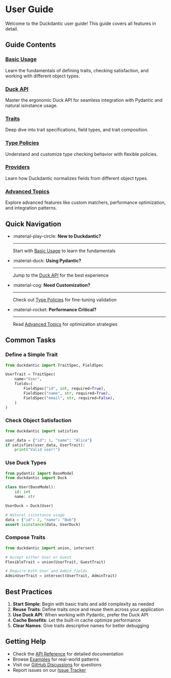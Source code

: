# User Guide

Welcome to the Duckdantic user guide! This guide covers all features in detail.

## Guide Contents

### [Basic Usage](basic-usage.md)

Learn the fundamentals of defining traits, checking satisfaction, and working with different object types.

### [Duck API](duck-api.md)

Master the ergonomic Duck API for seamless integration with Pydantic and natural isinstance usage.

### [Traits](traits.md)

Deep dive into trait specifications, field types, and trait composition.

### [Type Policies](policies.md)

Understand and customize type checking behavior with flexible policies.

### [Providers](providers.md)

Learn how Duckdantic normalizes fields from different object types.

### [Advanced Topics](advanced.md)

Explore advanced features like custom matchers, performance optimization, and integration patterns.

## Quick Navigation

<div class="grid cards" markdown>

- :material-play-circle: **New to Duckdantic?**

  ***

  Start with [Basic Usage](basic-usage.md) to learn the fundamentals

- :material-duck: **Using Pydantic?**

  ***

  Jump to the [Duck API](duck-api.md) for the best experience

- :material-cog: **Need Customization?**

  ***

  Check out [Type Policies](policies.md) for fine-tuning validation

- :material-rocket: **Performance Critical?**

  ***

  Read [Advanced Topics](advanced.md) for optimization strategies

</div>

## Common Tasks

### Define a Simple Trait

```python
from duckdantic import TraitSpec, FieldSpec

UserTrait = TraitSpec(
    name="User",
    fields=(
        FieldSpec("id", int, required=True),
        FieldSpec("name", str, required=True),
        FieldSpec("email", str, required=False),
    )
)
```

### Check Object Satisfaction

```python
from duckdantic import satisfies

user_data = {"id": 1, "name": "Alice"}
if satisfies(user_data, UserTrait):
    print("Valid user!")
```

### Use Duck Types

```python
from pydantic import BaseModel
from duckdantic import Duck

class User(BaseModel):
    id: int
    name: str

UserDuck = Duck(User)

# Natural isinstance usage
data = {"id": 2, "name": "Bob"}
assert isinstance(data, UserDuck)
```

### Compose Traits

```python
from duckdantic import union, intersect

# Accept either User or Guest
FlexibleTrait = union(UserTrait, GuestTrait)

# Require both User and Admin fields
AdminUserTrait = intersect(UserTrait, AdminTrait)
```

## Best Practices

1. **Start Simple**: Begin with basic traits and add complexity as needed
2. **Reuse Traits**: Define traits once and reuse them across your application
3. **Use Duck API**: When working with Pydantic, prefer the Duck API
4. **Cache Benefits**: Let the built-in cache optimize performance
5. **Clear Names**: Give traits descriptive names for better debugging

## Getting Help

- Check the [API Reference](../api/index.md) for detailed documentation
- Browse [Examples](../examples/index.md) for real-world patterns
- Visit our [GitHub Discussions](https://github.com/pr1m8/duckdantic/discussions) for questions
- Report issues on our [Issue Tracker](https://github.com/pr1m8/duckdantic/issues)
